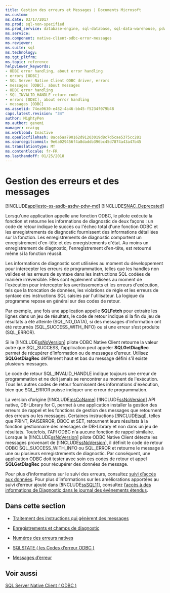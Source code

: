 ```yaml
---
title: Gestion des erreurs et Messages | Documents Microsoft
ms.custom: 
ms.date: 03/17/2017
ms.prod: sql-non-specified
ms.prod_service: database-engine, sql-database, sql-data-warehouse, pdw
ms.service: 
ms.component: native-client-odbc-error-messages
ms.reviewer: 
ms.suite: sql
ms.technology: 
ms.tgt_pltfrm: 
ms.topic: reference
helpviewer_keywords:
- ODBC error handling, about error handling
- errors [ODBC]
- SQL Server Native Client ODBC driver, errors
- messages [ODBC], about messages
- ODBC error handling
- SQL_INVALID_HANDLE return code
- errors [ODBC], about error handling
- messages [ODBC]
ms.assetid: 74ea9630-e482-4a46-bb45-f5234f079b48
caps.latest.revision: "34"
author: MightyPen
ms.author: genemi
manager: craigg
ms.workload: Inactive
ms.openlocfilehash: 8ace5aa790162d91203019d8c7d5cae5375cc281
ms.sourcegitcommit: 9e6a029456f4a8daddb396bc45d7874a43a47b45
ms.translationtype: MT
ms.contentlocale: fr-FR
ms.lasthandoff: 01/25/2018
---
```

# <a name="handling-errors-and-messages"></a>Gestion des erreurs et des messages
[!INCLUDE[appliesto-ss-asdb-asdw-pdw-md](../../includes/appliesto-ss-asdb-asdw-pdw-md.md)]
[!INCLUDE[SNAC_Deprecated](../../includes/snac-deprecated.md)]

  Lorsqu'une application appelle une fonction ODBC, le pilote exécute la fonction et retourne les informations de diagnostic de deux façons : un code de retour indique le succès ou l'échec total d'une fonction ODBC et les enregistrements de diagnostic fournissent des informations détaillées sur la fonction. Les enregistrements de diagnostic comportent un enregistrement d'en-tête et des enregistrements d'état. Au moins un enregistrement de diagnostic, l'enregistrement d'en-tête, est retourné même si la fonction réussit.  
  
 Les informations de diagnostic sont utilisées au moment du développement pour intercepter les erreurs de programmation, telles que les handles non valides et les erreurs de syntaxe dans les instructions SQL codées de manière irréversible. Elles sont également utilisées au moment de l'exécution pour intercepter les avertissements et les erreurs d'exécution, tels que la troncation de données, les violations de règle et les erreurs de syntaxe des instructions SQL saisies par l'utilisateur. La logique du programme repose en général sur des codes de retour.  
  
 Par exemple, une fois une application appelle **SQLFetch** pour extraire les lignes dans un jeu de résultats, le code de retour indique si la fin du jeu de résultats a été atteinte (SQL_NO_DATA), si des messages d’information ont été retournés (SQL_SUCCESS_WITH_INFO) ou si une erreur s’est produite (SQL_ERROR).  
  
 Si le [!INCLUDE[ssNoVersion](../../includes/ssnoversion-md.md)] pilote ODBC Native Client retourne la valeur autre que SQL_SUCCESS, l’application peut appeler **SQLGetDiagRec** permet de récupérer d’information ou de messages d’erreur. Utilisez **SQLGetDiagRec** défilement haut et bas du message défini s’il existe plusieurs messages.  
  
 Le code de retour SQL_INVALID_HANDLE indique toujours une erreur de programmation et ne doit jamais se rencontrer au moment de l'exécution. Tous les autres codes de retour fournissent des informations d'exécution, bien que SQL_ERROR puisse indiquer une erreur de programmation.  
  
 La version d’origine [!INCLUDE[msCoName](../../includes/msconame-md.md)] [!INCLUDE[ssNoVersion](../../includes/ssnoversion-md.md)] API native, DB-Library for C, permet à une application installer la gestion des erreurs de rappel et les fonctions de gestion des messages que retournent des erreurs ou les messages. Certaines instructions [!INCLUDE[tsql](../../includes/tsql-md.md)], telles que PRINT, RAISERROR, DBCC et SET, retournent leurs résultats à la fonction gestionnaire des messages de DB-Library et non dans un jeu de résultats. Toutefois, l'API ODBC n'a aucune fonction de rappel similaire. Lorsque le [!INCLUDE[ssNoVersion](../../includes/ssnoversion-md.md)] pilote ODBC Native Client détecte les messages provenant de [!INCLUDE[ssNoVersion](../../includes/ssnoversion-md.md)], il définit le code de retour ODBC SQL_SUCCESS_WITH_INFO ou SQL_ERROR et retourne le message à une ou plusieurs enregistrements de diagnostic. Par conséquent, une application ODBC doit tester avec soin ces codes de retour et appel **SQLGetDiagRec** pour récupérer des données de message.  
  
 Pour plus d’informations sur le suivi des erreurs, consultez [suivi d’accès aux données](http://go.microsoft.com/fwlink/?LinkId=125805). Pour plus d’informations sur les améliorations apportées au suivi d’erreur ajouté dans [!INCLUDE[ssSQL11](../../includes/sssql11-md.md)], consultez [l’accès à des informations de Diagnostic dans le journal des événements étendus](../../relational-databases/native-client/features/accessing-diagnostic-information-in-the-extended-events-log.md).  
  
## <a name="in-this-section"></a>Dans cette section  
  
-   [Traitement des instructions qui génèrent des messages](../../relational-databases/native-client-odbc-error-messages/processing-statements-that-generate-messages.md)  
  
-   [Enregistrements et champs de diagnostic](../../relational-databases/native-client-odbc-error-messages/diagnostic-records-and-fields.md)  
  
-   [Numéros des erreurs natives](../../relational-databases/native-client-odbc-error-messages/native-error-numbers.md)  
  
-   [SQLSTATE &#40; les Codes d’erreur ODBC &#41;](../../relational-databases/native-client-odbc-error-messages/sqlstate-odbc-error-codes.md)  
  
-   [Messages d’erreur](../../relational-databases/native-client-odbc-error-messages/error-messages.md)  
  
## <a name="see-also"></a>Voir aussi  
 [SQL Server Native Client &#40; ODBC &#41;](../../relational-databases/native-client/odbc/sql-server-native-client-odbc.md)  
  
  
